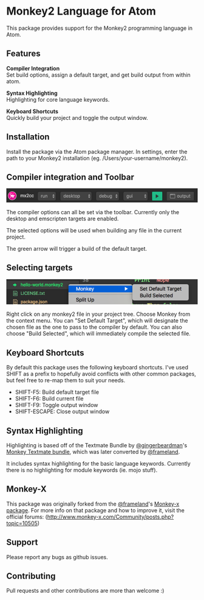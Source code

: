 # Monkey2 Language for Atom

This package provides support for the Monkey2 programming language in Atom.

## Features

**Compiler Integration**  
Set build options, assign a default target, and get build output from within
atom.

**Syntax Highlighting**  
Highlighting for core language keywords.

**Keyboard Shortcuts**  
Quickly build your project and toggle the output window.

## Installation

Install the package via the Atom package manager. In settings, enter the
path to your Monkey2 installation (eg. /Users/your-username/monkey2).

## Compiler integration and Toolbar

![Toolbar Screenshot](/images/mx2cc-toolbar.png?raw=true "mx2cc toolbar")

The compiler options can all be set via the toolbar. Currently only the
desktop and emscripten targets are enabled.

The selected options will be used when building any file in the current
project.

The green arrow will trigger a build of the default target.

## Selecting targets

![Selecting target example](/images/target-selection.png?raw=true "choosing a target")

Right click on any monkey2 file in your project tree. Choose Monkey from
the context menu. You can "Set Default Target", which will designate the
chosen file as the one to pass to the compiler by default. You can also choose "Build Selected", which will immediately compile the selected file.

## Keyboard Shortcuts

By default this package uses the following keyboard shortcuts. I've used
SHIFT as a prefix to hopefully avoid conflicts with other common packages,
but feel free to re-map them to suit your needs.

* SHIFT-F5: Build default target file
* SHIFT-F6: Build current file
* SHIFT-F9: Toggle output window
* SHIFT-ESCAPE: Close output window

## Syntax Highlighting

Highlighting is based off of the Textmate Bundle by [@gingerbeardman](https://github.com/gingerbeardman)'s
[Monkey Textmate bundle](https://github.com/gingerbeardman/monkey.tmbundle),
which was later converted by [@frameland](https://github.com/frameland/).

It includes syntax highlighting for the basic language keywords.
Currently there is no highlighting for module keywords (ie. mojo stuff).

## Monkey-X

This package was originally forked from the [@frameland](https://github.com/frameland/)'s [Monkey-x package](https://github.com/frameland/atom-monkey). For more info on
that package and how to improve it, visit the official forums:
(http://www.monkey-x.com/Community/posts.php?topic=10505)

## Support

Please report any bugs as github issues.

## Contributing

Pull requests and other contributions are more than welcome :)
